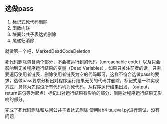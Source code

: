 ## 选做pass
1. 标记式死代码删除
2. 函数内联
3. 块间公共子表达式删除
4. 尾递归消除

就做第一个吧，MarkedDeadCodeDeletion

死代码删除包含两个部分，不会被运行到的代码（unreachable code）以及只会影响到无关程序运行结果的变量（Dead Variables），如果只关注前者的话，只需要遍历使用者链表，删除使用者链表为空的代码即可，这样不符合选做pass的要求，选做pass要求分析出对程序运行结果无关的代码并删除，标记式是一种实现方式，具体为先假设所有代码均为死代码，从程序运行结果出发，（output，return语句等为起点）标记出对运行结果有影响的部分，删除对程序运行结果无影响的部分。

完成了死代码删除和块间公共子表达式删除
使用lab4 ta_eval.py进行测试，没有问题
